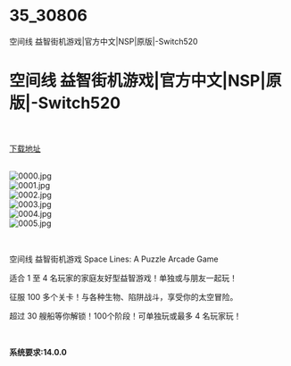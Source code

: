 # 35_30806
空间线 益智街机游戏|官方中文|NSP|原版|-Switch520
# 空间线 益智街机游戏|官方中文|NSP|原版|-Switch520
 <br/></br>
[下载地址](https://www.switch520.cc/article/30806 "下载地址")
<br/></br>

<p><img title="0000.jpg" src="https://www.switch520.cc/muke_img/2022_05_06_745bc7297104f.jpg" alt="0000.jpg"><br>
<img title="0001.jpg" src="https://www.switch520.cc/muke_img/2022_05_06_4fc3e1099119e.jpg" alt="0001.jpg"><br>
<img title="0002.jpg" src="https://www.switch520.cc/muke_img/2022_05_06_2f909595e0cf5.jpg" alt="0002.jpg"><br>
<img title="0003.jpg" src="https://www.switch520.cc/muke_img/2022_05_06_9af287caf706b.jpg" alt="0003.jpg"><br>
<img title="0004.jpg" src="https://www.switch520.cc/muke_img/2022_05_06_e584eb2252131.jpg" alt="0004.jpg"><br>
<img title="0005.jpg" src="https://www.switch520.cc/muke_img/2022_05_06_15900b34f62cb.jpg" alt="0005.jpg"></p>
<p>&nbsp;</p>
<p>空间线 益智街机游戏 Space Lines: A Puzzle Arcade Game</p>
<p>适合 1 至 4 名玩家的家庭友好型益智游戏！单独或与朋友一起玩！</p>
<p>征服 100 多个关卡！与各种生物、陷阱战斗，享受你的太空冒险。</p>
<p>超过 30 艘船等你解锁！100个阶段！可单独玩或最多 4 名玩家玩！</p>
<p>&nbsp;</p>
<p><strong>系统要求:14.0.0</strong></p>



